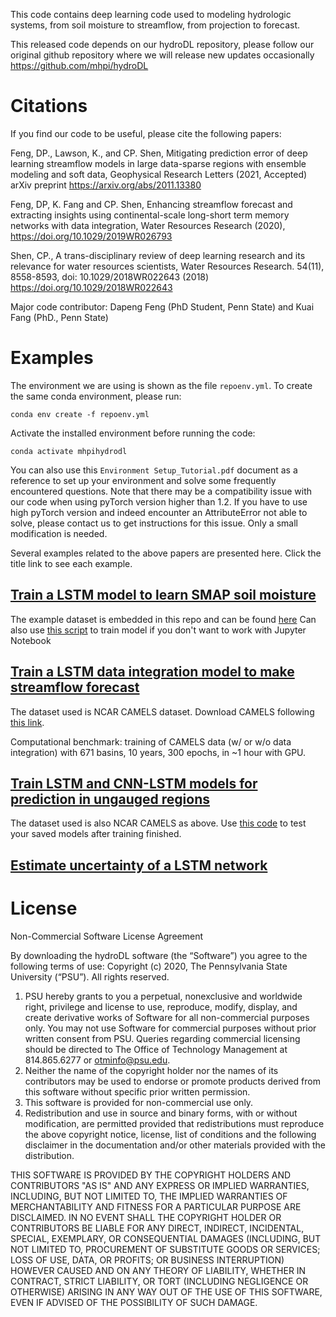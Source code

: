 This code contains deep learning code used to modeling hydrologic systems, from soil moisture to streamflow, from projection to forecast. 

This released code depends on our hydroDL repository, please follow our original github repository where we will release new updates occasionally
https://github.com/mhpi/hydroDL
# Citations

If you find our code to be useful, please cite the following papers:

Feng, DP., Lawson, K., and CP. Shen, Mitigating prediction error of deep learning streamflow models in large data-sparse regions with ensemble modeling and soft data, Geophysical Research Letters (2021, Accepted) arXiv preprint https://arxiv.org/abs/2011.13380

Feng, DP, K. Fang and CP. Shen, Enhancing streamflow forecast and extracting insights using continental-scale long-short term memory networks with data integration, Water Resources Research (2020), https://doi.org/10.1029/2019WR026793

Shen, CP., A trans-disciplinary review of deep learning research and its relevance for water resources scientists, Water Resources Research. 54(11), 8558-8593, doi: 10.1029/2018WR022643 (2018) https://doi.org/10.1029/2018WR022643

Major code contributor: Dapeng Feng (PhD Student, Penn State) and Kuai Fang (PhD., Penn State)

# Examples
The environment we are using is shown as the file `repoenv.yml`. To create the same conda environment, please run:
  ```Shell
conda env create -f repoenv.yml
```
Activate the installed environment before running the code:
  ```Shell
conda activate mhpihydrodl
```
You can also use this `Environment Setup_Tutorial.pdf` document as a reference to set up your environment and solve some frequently encountered questions. 
Note that there may be a compatibility issue with our code when using pyTorch version higher than 1.2. If you have to use high pyTorch version and indeed encounter an AttributeError not able to solve, please contact us to get instructions for this issue. Only a small modification is needed.


Several examples related to the above papers are presented here. Click the title link to see each example.
## [Train a LSTM model to learn SMAP soil moisture](example/demo-LSTM-Tutorial.ipynb)
The example dataset is embedded in this repo and can be found [here](example/data)
Can also use [this script](example/train-lstm.py) to train model if you don't want to work with Jupyter Notebook

## [Train a LSTM data integration model to make streamflow forecast](example/StreamflowExample-DI.py)
The dataset used is NCAR CAMELS dataset. Download CAMELS following [this link](https://ral.ucar.edu/solutions/products/camels).

Computational benchmark: training of CAMELS data (w/ or w/o data integration) with 671 basins, 10 years, 300 epochs, in ~1 hour with GPU.

## [Train LSTM and CNN-LSTM models for prediction in ungauged regions](example/PUR/trainPUR-Reg.py)
The dataset used is also NCAR CAMELS as above. Use [this code](example/PUR/testPUR-Reg.py) to test your saved models after training finished.

## [Estimate uncertainty of a LSTM network ](example/train-lstm-mca.py)

# License
Non-Commercial Software License Agreement

By downloading the hydroDL software (the “Software”) you agree to
the following terms of use:
Copyright (c) 2020, The Pennsylvania State University (“PSU”). All rights reserved.

1. PSU hereby grants to you a perpetual, nonexclusive and worldwide right, privilege and
license to use, reproduce, modify, display, and create derivative works of Software for all
non-commercial purposes only. You may not use Software for commercial purposes without
prior written consent from PSU. Queries regarding commercial licensing should be directed
to The Office of Technology Management at 814.865.6277 or otminfo@psu.edu.
2. Neither the name of the copyright holder nor the names of its contributors may be used
to endorse or promote products derived from this software without specific prior written
permission.
3. This software is provided for non-commercial use only.
4. Redistribution and use in source and binary forms, with or without modification, are
permitted provided that redistributions must reproduce the above copyright notice, license,
list of conditions and the following disclaimer in the documentation and/or other materials
provided with the distribution.

THIS SOFTWARE IS PROVIDED BY THE COPYRIGHT HOLDERS AND CONTRIBUTORS &quot;AS IS&quot;
AND ANY EXPRESS OR IMPLIED WARRANTIES, INCLUDING, BUT NOT LIMITED TO, THE
IMPLIED WARRANTIES OF MERCHANTABILITY AND FITNESS FOR A PARTICULAR PURPOSE
ARE DISCLAIMED. IN NO EVENT SHALL THE COPYRIGHT HOLDER OR CONTRIBUTORS BE
LIABLE FOR ANY DIRECT, INDIRECT, INCIDENTAL, SPECIAL, EXEMPLARY, OR
CONSEQUENTIAL DAMAGES (INCLUDING, BUT NOT LIMITED TO, PROCUREMENT OF
SUBSTITUTE GOODS OR SERVICES; LOSS OF USE, DATA, OR PROFITS; OR BUSINESS
INTERRUPTION) HOWEVER CAUSED AND ON ANY THEORY OF LIABILITY, WHETHER IN
CONTRACT, STRICT LIABILITY, OR TORT (INCLUDING NEGLIGENCE OR OTHERWISE)
ARISING IN ANY WAY OUT OF THE USE OF THIS SOFTWARE, EVEN IF ADVISED OF THE
POSSIBILITY OF SUCH DAMAGE.
